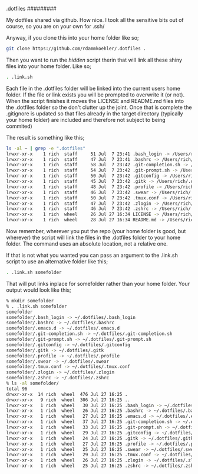 .dotfiles
#########

My dotfiles shared via github. How nice. I took all the sensitive bits out of course, so you are on your own for .ssh/

Anyway, if you clone this into your home folder like so;

```bash
git clone https://github.com/rdammkoehler/.dotfiles .
```

Then you want to run the *hidden* script therin that will link all these shiny files into your home folder. Like so;

```bash
. .link.sh
```

Each file in the .dotfiles folder will be linked into the current users home folder. If the file or link exists you will be prompted to overwrite it (or not). When the script finishes it moves the LICENSE and README.md files into the .dotfiles folder so the don't clutter up the joint. Once that is complete the .gitignore is updated so that files already in the target directory (typically your home folder) are included and therefore not subject to being commited)

The result is something like this;

```bash
ls -al ~ | grep -e ".dotfiles"
lrwxr-xr-x    1 rich  staff     51 Jul  7 23:41 .bash_login -> /Users/rich/.dotfiles/.bash_login
lrwxr-xr-x    1 rich  staff     47 Jul  7 23:41 .bashrc -> /Users/rich/.dotfiles/.bashrc
lrwxr-xr-x    1 rich  staff     58 Jul  7 23:42 .git-completion.sh -> /Users/rich/.dotfiles/.git-completion.sh
lrwxr-xr-x    1 rich  staff     54 Jul  7 23:42 .git-prompt.sh -> /Users/rich/.dotfiles/.git-prompt.sh
lrwxr-xr-x    1 rich  staff     50 Jul  7 23:42 .gitconfig -> /Users/rich/.dotfiles/.gitconfig
lrwxr-xr-x    1 rich  staff     45 Jul  7 23:42 .gitk -> /Users/rich/.dotfiles/.gitk
lrwxr-xr-x    1 rich  staff     48 Jul  7 23:42 .profile -> /Users/rich/.dotfiles/.profile
lrwxr-xr-x    1 rich  staff     46 Jul  7 23:42 .swear -> /Users/rich/.dotfiles/.swear
lrwxr-xr-x    1 rich  staff     50 Jul  7 23:42 .tmux.conf -> /Users/rich/.dotfiles/.tmux.conf
lrwxr-xr-x    1 rich  staff     47 Jul  7 23:42 .zlogin -> /Users/rich/.dotfiles/.zlogin
lrwxr-xr-x    1 rich  staff     46 Jul  7 23:42 .zshrc -> /Users/rich/.dotfiles/.zshrc
lrwxr-xr-x    1 rich  wheel     26 Jul 27 16:34 LICENSE -> /Users/rich/.dotfiles/LICENSE
lrwxr-xr-x    1 rich  wheel     28 Jul 27 16:34 README.md -> /Users/rich/.dotfiles/README.md
```

Now remember, wherever you put the repo (your home folder is good, but wherever) the script will link the files in the .dotfiles folder to your home folder. The command uses an absolute location, not a relative one. 

If that is not what you wanted you can pass an argument to the .link.sh script to use an alternative folder like this;

```bash
. .link.sh somefolder
```

That will put links inplace for somefolder rather than your home folder. Your output would look like this;

```bash
% mkdir somefolder
% . .link.sh somefolder
somefolder
somefolder/.bash_login -> ~/.dotfiles/.bash_login
somefolder/.bashrc -> ~/.dotfiles/.bashrc
somefolder/.emacs.d -> ~/.dotfiles/.emacs.d
somefolder/.git-completion.sh -> ~/.dotfiles/.git-completion.sh
somefolder/.git-prompt.sh -> ~/.dotfiles/.git-prompt.sh
somefolder/.gitconfig -> ~/.dotfiles/.gitconfig
somefolder/.gitk -> ~/.dotfiles/.gitk
somefolder/.profile -> ~/.dotfiles/.profile
somefolder/.swear -> ~/.dotfiles/.swear
somefolder/.tmux.conf -> ~/.dotfiles/.tmux.conf
somefolder/.zlogin -> ~/.dotfiles/.zlogin
somefolder/.zshrc -> ~/.dotfiles/.zshrc
% ls -al somefolder/
total 96
drwxr-xr-x  14 rich  wheel  476 Jul 27 16:25 .
drwxr-xr-x   9 rich  wheel  306 Jul 27 16:25 ..
lrwxr-xr-x   1 rich  wheel   30 Jul 27 16:25 .bash_login -> ~/.dotfiles/.bash_login
lrwxr-xr-x   1 rich  wheel   26 Jul 27 16:25 .bashrc -> ~/.dotfiles/.bashrc
lrwxr-xr-x   1 rich  wheel   27 Jul 27 16:25 .emacs.d -> ~/.dotfiles/.emacs.d
lrwxr-xr-x   1 rich  wheel   37 Jul 27 16:25 .git-completion.sh -> ~/.dotfiles/.git-completion.sh
lrwxr-xr-x   1 rich  wheel   33 Jul 27 16:25 .git-prompt.sh -> ~/.dotfiles/.git-prompt.sh
lrwxr-xr-x   1 rich  wheel   29 Jul 27 16:25 .gitconfig -> ~/.dotfiles/.gitconfig
lrwxr-xr-x   1 rich  wheel   24 Jul 27 16:25 .gitk -> ~/.dotfiles/.gitk
lrwxr-xr-x   1 rich  wheel   27 Jul 27 16:25 .profile -> ~/.dotfiles/.profile
lrwxr-xr-x   1 rich  wheel   25 Jul 27 16:25 .swear -> ~/.dotfiles/.swear
lrwxr-xr-x   1 rich  wheel   29 Jul 27 16:25 .tmux.conf -> ~/.dotfiles/.tmux.conf
lrwxr-xr-x   1 rich  wheel   26 Jul 27 16:25 .zlogin -> ~/.dotfiles/.zlogin
lrwxr-xr-x   1 rich  wheel   25 Jul 27 16:25 .zshrc -> ~/.dotfiles/.zshrc
```


